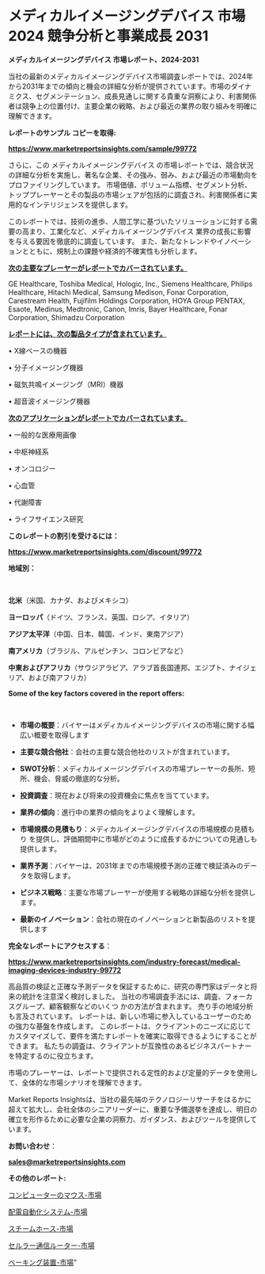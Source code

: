 # メディカルイメージングデバイス 市場 2024 競争分析と事業成長 2031

<strong>メディカルイメージングデバイス 市場レポート、2024-2031</strong>

当社の最新のメディカルイメージングデバイス市場調査レポートでは、2024年から2031年までの傾向と機会の詳細な分析が提供されています。市場のダイナミクス、セグメンテーション、成長見通しに関する貴重な洞察により、利害関係者は競争上の位置付け、主要企業の戦略、および最近の業界の取り組みを明確に理解できます。



<strong>レポートのサンプル コピーを取得:</strong> <a href=https://www.marketreportsinsights.com/sample/99772>

<strong><u>https://www.marketreportsinsights.com/sample/99772</u></strong></a>

さらに、この メディカルイメージングデバイス の市場レポートでは、競合状況の詳細な分析を実施し、著名な企業、その強み、弱み、および最近の市場動向をプロファイリングしています。 市場価値、ボリューム指標、セグメント分析、トッププレーヤーとその製品の市場シェアが包括的に調査され、利害関係者に実用的なインテリジェンスを提供します。

このレポートでは、技術の進歩、人間工学に基づいたソリューションに対する需要の高まり、工業化など、メディカルイメージングデバイス 業界の成長に影響を与える要因を徹底的に調査しています。 また、新たなトレンドやイノベーションとともに、規制上の課題や経済的不確実性も分析します。



<strong><u>次の主要なプレーヤーがレポートでカバーされています。</u></strong>

GE Healthcare, Toshiba Medical, Hologic, Inc., Siemens Healthcare, Philips Healthcare, Hitachi Medical, Samsung Medison, Fonar Corporation, Carestream Health, Fujifilm Holdings Corporation, HOYA Group PENTAX, Esaote, Medinus, Medtronic, Canon, Imris, Bayer Healthcare, Fonar Corporation, Shimadzu Corporation



<strong><u><b>レポートには、次の製品タイプが含まれています。</b></u></strong>

• X線ベースの機器

• 分子イメージング機器

• 磁気共鳴イメージング（MRI）機器

• 超音波イメージング機器



<strong><u><b>次のアプリケーションがレポートでカバーされています。</b></u></strong>

• 一般的な医療用画像

• 中枢神経系

• オンコロジー

• 心血管

• 代謝障害

• ライフサイエンス研究



<strong><b>このレポートの割引を受けるには：</b></strong>

<a href=https://www.marketreportsinsights.com/discount/99772>

<strong><u>https://www.marketreportsinsights.com/discount/99772</u></strong></a>



<strong>地域別：</strong>

<strong> </strong>



<strong>北米</strong>（米国、カナダ、およびメキシコ）



<strong>ヨーロッパ</strong>（ドイツ、フランス、英国、ロシア、イタリア）



<strong>アジア太平洋</strong>（中国、日本、韓国、インド、東南アジア）



<strong>南アメリカ</strong>（ブラジル、アルゼンチン、コロンビアなど）



<strong>中東およびアフリカ</strong>（サウジアラビア、アラブ首長国連邦、エジプト、ナイジェリア、および南アフリカ）



<strong>Some of the key factors covered in the report offers:</strong>

<strong> </strong>
<ul>
  <li>

<strong>市場の概要</strong>：バイヤーはメディカルイメージングデバイスの市場に関する幅広い概要を取得します</li>
  <li>

<strong>主要な競合他社</strong>：会社の主要な競合他社のリストが含まれています。</li>
  <li>

<strong>SWOT分析</strong>：メディカルイメージングデバイスの市場プレーヤーの長所、短所、機会、脅威の徹底的な分析。</li>
  <li>

<strong>投資調査</strong>：現在および将来の投資機会に焦点を当てています。</li>
  <li>

<strong>業界の傾向</strong>：進行中の業界の傾向をよりよく理解します。</li>
  <li>

<strong>市場規模の見積もり</strong>：メディカルイメージングデバイスの市場規模の見積もり を提供し、評価期間中に市場がどのように成長するかについての見通しも提供します。</li>
  <li>

<strong>業界予測</strong>：バイヤーは、2031年までの市場規模予測の正確で検証済みのデータを取得します。</li>
  <li>

<strong>ビジネス戦略</strong>：主要な市場プレーヤーが使用する戦略の詳細な分析を提供します。</li>
  <li>

<strong>最新のイノベーション</strong>：会社の現在のイノベーションと新製品のリストを提供します</li>
</ul>


<strong>完全なレポートにアクセスする</strong>：

<a href=https://www.marketreportsinsights.com/industry-forecast/medical-imaging-devices-industry-99772>

<strong><u>https://www.marketreportsinsights.com/industry-forecast/medical-imaging-devices-industry-99772</u></strong></a>

高品質の検証と正確な予測データを保証するために、研究の専門家はデータと将来の統計を注意深く検討しました。 当社の市場調査手法には、調査、フォーカスグループ、顧客観察などのいくつ かの方法が含まれます。 売り手の地域分析も言及されています。 レポートは、新しい市場に参入しているユーザーのための強力な基盤を作成します。 このレポートは、クライアントのニーズに応じてカスタマイズして、要件を満たすレポートを確実に取得できるようにすることができます。 私たちの調査は、クライアントが互換性のあるビジネスパートナーを特定するのに役立ちます。

市場のプレーヤーは、レポートで提供される定性的および定量的データを使用して、全体的な市場シナリオを理解できます。

Market Reports Insightsは、当社の最先端のテクノロジーリサーチをはるかに超えて拡大し、会社全体のシニアリーダーに、重要な予備選挙を達成し、明日の確立を形作るために必要な企業の洞察力、ガイダンス、およびツールを提供しています。



<strong><b>お問い合わせ</b></strong>：

<a href=mailto:sales@marketreportsinsights.com>

<strong><u>sales@marketreportsinsights.com</u></strong></a>



<strong>その他のレポート:</strong>

<a href=https://www.linkedin.com/pulse/コンピューターのマウス-市場-2023-最新の-cagr-および成長分析-vsf2f/>コンピューターのマウス-市場</a>

<a href=https://www.linkedin.com/pulse/配電自動化システム-市場-2023-新興市場-将来の動向と市場需要-2030-plzyf/>配電自動化システム-市場</a>

<a href=https://www.linkedin.com/pulse/スチームホース-市場-2023-年のダイナミクスとビジネストレンド-2030-vkh9f/>スチームホース-市場</a>

<a href=https://www.linkedin.com/pulse/セルラー通信ルーター-市場-2023-新興市場-将来の動向と市場需要-2030-pr-news-hub-w0cnf/>セルラー通信ルーター-市場</a>

<a href=https://www.linkedin.com/pulse/ベーキング装置-市場-2023-総合分析と事業成長戦略-2030-data-dive-discoveries-24-analysis-rxqsc/>ベーキング装置-市場</a>"
